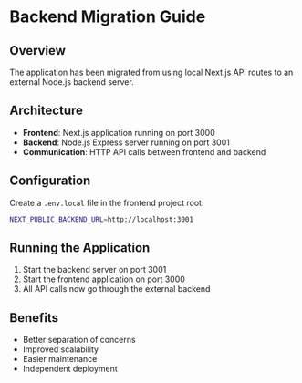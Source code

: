 # Backend Migration Guide

## Overview

The application has been migrated from using local Next.js API routes to an external Node.js backend server.

## Architecture

- **Frontend**: Next.js application running on port 3000
- **Backend**: Node.js Express server running on port 3001
- **Communication**: HTTP API calls between frontend and backend

## Configuration

Create a `.env.local` file in the frontend project root:

```bash
NEXT_PUBLIC_BACKEND_URL=http://localhost:3001
```

## Running the Application

1. Start the backend server on port 3001
2. Start the frontend application on port 3000
3. All API calls now go through the external backend

## Benefits

- Better separation of concerns
- Improved scalability
- Easier maintenance
- Independent deployment
